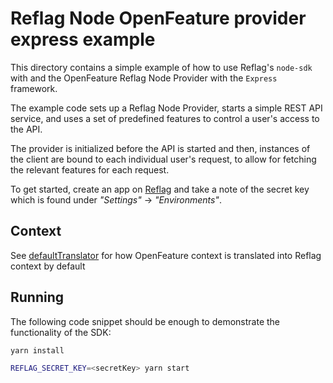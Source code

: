 # Reflag Node OpenFeature provider express example

This directory contains a simple example of how to use Reflag's `node-sdk`
with and the OpenFeature Reflag Node Provider with the `Express` framework.

The example code sets up a Reflag Node Provider, starts a
simple REST API service, and uses a set of predefined features to control
a user's access to the API.

The provider is initialized before the API is started and then, instances
of the client are bound to each individual user's request, to allow for fetching
the relevant features for each request.

To get started, create an app on [Reflag](https://reflag.com) and take a note of the
secret key which is found under _"Settings"_ -> _"Environments"_.

## Context

See [defaultTranslator](https://github.com/reflagcom/javascript/blob/7d108db2d1bde6e40d9eda92b66d06a1fbb7fa3f/packages/openfeature-node-provider/src/index.ts#L23-L45) for how OpenFeature context is translated into Reflag context
by default

## Running

The following code snippet should be enough to demonstrate the functionality
of the SDK:

```sh
yarn install

REFLAG_SECRET_KEY=<secretKey> yarn start
```
